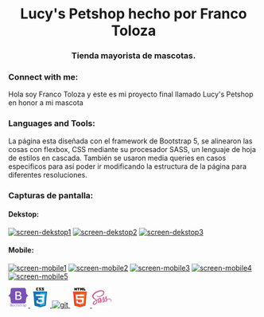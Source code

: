 <h1 align="center">Lucy's Petshop hecho por Franco Toloza</h1>
<h3 align="center">Tienda mayorista de mascotas.</h3>

<h3 align="left">Connect with me:</h3>
<p align="left">Hola soy Franco Toloza y este es mi proyecto final llamado Lucy's Petshop en honor a mi mascota
</p>

<h3 align="left">Languages and Tools:</h3>
<p align="left">La página esta diseñada con el framework de Bootstrap 5, se alinearon las cosas con flexbox, CSS mediante su procesador SASS, un lenguaje de hoja de estilos en cascada. También se usaron media queries en casos especificos para así poder ir modificando la estructura de la página para diferentes resoluciones.</p>
<h3 align="left">Capturas de pantalla:</h3>
<h4 align="left">Dekstop:</h4>
<a href='https://postimg.cc/NLs2ZTjd' target='_blank'><img src='https://i.postimg.cc/NLs2ZTjd/screen-dekstop1.png' border='0' alt='screen-dekstop1'/></a>
<a href='https://postimg.cc/T53ym84z' target='_blank'><img src='https://i.postimg.cc/T53ym84z/screen-dekstop2.png' border='0' alt='screen-dekstop2'/></a>
<a href='https://postimg.cc/jwXwLqZ6' target='_blank'><img src='https://i.postimg.cc/jwXwLqZ6/screen-dekstop3.png' border='0' alt='screen-dekstop3'/></a>
<h4 align="left">Mobile:</h4>
<a href='https://postimg.cc/f3Y0Qfdr' target='_blank'><img src='https://i.postimg.cc/f3Y0Qfdr/screen-mobile1.png' border='0' alt='screen-mobile1'/></a>
<a href='https://postimg.cc/sMkZLNMW' target='_blank'><img src='https://i.postimg.cc/sMkZLNMW/screen-mobile2.png' border='0' alt='screen-mobile2'/></a>
<a href='https://postimg.cc/HrcyBgkH' target='_blank'><img src='https://i.postimg.cc/HrcyBgkH/screen-mobile3.png' border='0' alt='screen-mobile3'/></a>
<a href='https://postimg.cc/2V5vLvp1' target='_blank'><img src='https://i.postimg.cc/2V5vLvp1/screen-mobile4.png' border='0' alt='screen-mobile4'/></a>
<a href='https://postimg.cc/PPFDWxh2' target='_blank'><img src='https://i.postimg.cc/PPFDWxh2/screen-mobile5.png' border='0' alt='screen-mobile5'/></a>


<p align="left"> <a href="https://getbootstrap.com" target="_blank" rel="noreferrer"> <img src="https://raw.githubusercontent.com/devicons/devicon/master/icons/bootstrap/bootstrap-plain-wordmark.svg" alt="bootstrap" width="40" height="40"/> </a> <a href="https://www.w3schools.com/css/" target="_blank" rel="noreferrer"> <img src="https://raw.githubusercontent.com/devicons/devicon/master/icons/css3/css3-original-wordmark.svg" alt="css3" width="40" height="40"/> </a> <a href="https://git-scm.com/" target="_blank" rel="noreferrer"> <img src="https://www.vectorlogo.zone/logos/git-scm/git-scm-icon.svg" alt="git" width="40" height="40"/> </a> <a href="https://www.w3.org/html/" target="_blank" rel="noreferrer"> <img src="https://raw.githubusercontent.com/devicons/devicon/master/icons/html5/html5-original-wordmark.svg" alt="html5" width="40" height="40"/> </a> <a href="https://sass-lang.com" target="_blank" rel="noreferrer"> <img src="https://raw.githubusercontent.com/devicons/devicon/master/icons/sass/sass-original.svg" alt="sass" width="40" height="40"/> </a> </p>

